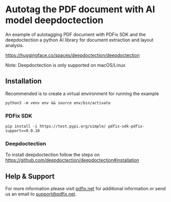 # Autotag the PDF document with AI model deepdoctection

An example of autotagging PDF document with PDFix SDK and the deepdoctection a python AI library for document extraction and layout analysis. 

https://huggingface.co/spaces/deepdoctection/deepdoctection

Note: Deepdoctection is only supported on macOS/Linux

## Installation
Recommended is to create a virtual environment for running the example
```
python3 -m venv env && source env/bin/activate
```

### PDFix SDK
```
pip install -i https://test.pypi.org/simple/ pdfix-sdk-pdfix-support==0.0.10
```

### Deepdoctection 

To install deepdoctection follow the steps on https://github.com/deepdoctection/deepdoctection#installation

## Help & Support

For more information please visit [pdfix.net](https://pdfix.net/) for additional information or send us an email to support@pdfix.net.



